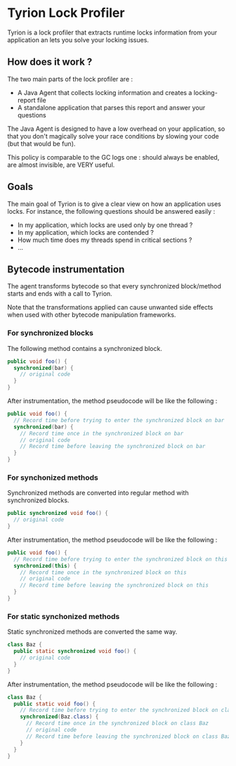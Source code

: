 # Tyrion Lock Profiler

Tyrion is a lock profiler that extracts runtime locks information from your application an lets you solve your locking issues.

## How does it work ?

The two main parts of the lock profiler are :

* A Java Agent that collects locking information and creates a locking-report file
* A standalone application that parses this report and answer your questions

The Java Agent is designed to have a low overhead on your application, so that you don't magically solve your race conditions by slowing your code (but that would be fun).

This policy is comparable to the GC logs one : should always be enabled, are almost invisible, are VERY useful.

## Goals

The main goal of Tyrion is to give a clear view on how an application uses locks.  For instance, the following questions should be answered easily :

* In my application, which locks are used only by one thread ?
* In my application, which locks are contended ?
* How much time does my threads spend in critical sections ?
* ...

## Bytecode instrumentation

The agent transforms bytecode so that every synchronized block/method starts and ends with a call to Tyrion.

Note that the transformations applied can cause unwanted side effects when used with other bytecode manipulation frameworks.

### For synchronized blocks
The following method contains a synchronized block.

```java
public void foo() {
  synchronized(bar) {
    // original code
  }
}
```

After instrumentation, the method pseudocode will be like the following :

```java
public void foo() {
  // Record time before trying to enter the synchronized block on bar
  synchronized(bar) {
    // Record time once in the synchronized block on bar
    // original code
    // Record time before leaving the synchronized block on bar
  }
}
```

### For synchonized methods
Synchronized methods are converted into regular method with synchronized blocks.

```java
public synchronized void foo() {
  // original code
}
```

After instrumentation, the method pseudocode will be like the following :

```java
public void foo() {
  // Record time before trying to enter the synchronized block on this
  synchronized(this) {
    // Record time once in the synchronized block on this
    // original code
    // Record time before leaving the synchronized block on this
  }
}
```

### For static synchonized methods
Static synchronized methods are converted the same way.

```java
class Baz {
  public static synchronized void foo() {
    // original code
  }
}
```

After instrumentation, the method pseudocode will be like the following :

```java
class Baz {
  public static void foo() {
    // Record time before trying to enter the synchronized block on class Baz
    synchronized(Baz.class) {
      // Record time once in the synchronized block on class Baz
      // original code
      // Record time before leaving the synchronized block on class Baz
    }
  }
}
```




